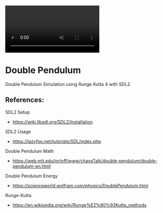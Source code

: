 ![Double Pendulum GIF](https://github.com/eugeneh1217/double-pendulum/blob/master/double_pendulum.mp4)

# Double Pendulum
Double Pendulum Simulation using Runge Kutta 4 with SDL2

## References:
SDL2 Setup
- https://wiki.libsdl.org/SDL2/Installation

SDL2 Usage
- https://lazyfoo.net/tutorials/SDL/index.php

Double Pendulum Math
- https://web.mit.edu/jorloff/www/chaosTalk/double-pendulum/double-pendulum-en.html

Double Pendulum Energy
- https://scienceworld.wolfram.com/physics/DoublePendulum.html

Runge-Kutta
- https://en.wikipedia.org/wiki/Runge%E2%80%93Kutta_methods